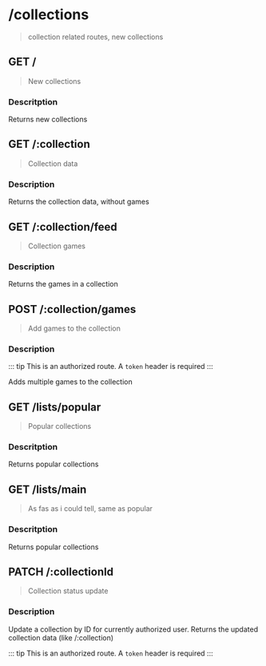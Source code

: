 # /collections

> collection related routes, new collections

## GET /

> New collections

### Descritption

Returns new collections

<ApiExample path="/collections" pagination/>


## GET /:collection

> Collection data

### Description

Returns the collection data, without games
<ApiExample path="/collections/:collection"  />

## GET /:collection/feed

> Collection games

### Description

Returns the games in a collection

<ApiExample path="/collections/:collection/feed" pagination/>


## POST /:collection/games

> Add games to the collection
### Description

::: tip
This is an authorized route. A `token` header is required
:::

Adds multiple games to the collection

<ApiExample
method="POST"
path="/collections/:collection/games"
:body="[
  { label: 'games': value: [1234, 12345], placeholder: 'Array of game IDs' }
]"
/>

## GET /lists/popular

> Popular collections

### Descritption

Returns popular collections

<ApiExample path="/collections/lists/popular" pagination/>

## GET /lists/main

> As fas as i could tell, same as popular

### Descritption

Returns popular collections

<ApiExample path="/collections/lists/main" pagination/>

## PATCH /:collectionId

> Collection status update

### Description

Update a collection by ID for currently authorized user.
Returns the updated collection data (like /:collection)

::: tip
This is an authorized route. A `token` header is required
:::

<ApiExample
method="PATCH"
path="/colections/:collectionId"
:body="[
  { label: 'name', value: '', placeholder: 'New name' },
  { label: 'description', value: '', placeholder: 'New description' }
]"
/>
